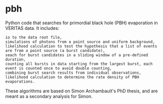 # pbh
Python code that searches for primordial black hole (PBH) evaporation in VERITAS data. It includes:
```
io to the data root file, 
simulations of photons from a point source and uniform background, 
likelihood calculation to test the hypothesis that a list of events are from a point source (a burst candidate), 
seach for burst candidates in a sliding window of a pre-defined duration, 
counting all bursts in data starting from the largest burst, each event is counted once to avoid double counting, 
combining burst search results from individual observations, 
likelihood calculation to determine the rate density of PBH evaporations. 
```
These algorithms are based on Simon Archambault's PhD thesis, and are meant as a secondary analysis for Simon.  
